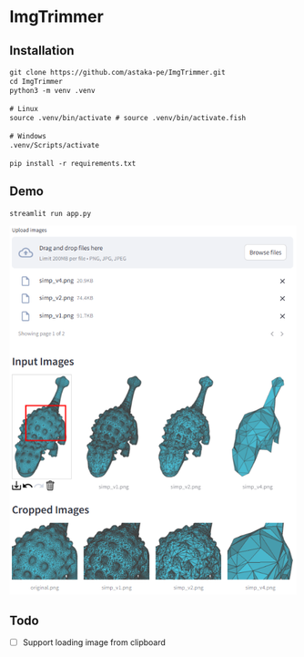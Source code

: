 # ImgTrimmer

## Installation

```
git clone https://github.com/astaka-pe/ImgTrimmer.git
cd ImgTrimmer
python3 -m venv .venv

# Linux
source .venv/bin/activate # source .venv/bin/activate.fish

# Windows
.venv/Scripts/activate

pip install -r requirements.txt
```

## Demo

```
streamlit run app.py
```

![Image](docs/demo.png)

## Todo

- [ ] Support loading image from clipboard